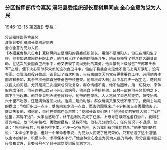 ### 分区指挥部传令嘉奖  濮阳县委组织部长夏树屏同志  全心全意为党为人民

1946-12-15
第2版()
专栏：

    分区指挥部传令嘉奖
    濮阳县委组织部长夏树屏同志
    全心全意为党为人民
    【本报冀鲁豫八日电】夏树屏同志是濮阳的县委组织部长，虽然不是濮阳人，但已在濮阳生了根。他参加过濮阳的开辟工作，他与敌人作了长期的隐蔽斗争，他亲身领导了群众的大翻身运动。在这次的爱国自卫战争中，他又表现了高尚无比的英勇。他自接到上级号召“干部带头参军”之后，便下决心带领群众参加这次自卫斗争。但由于县委会决定他不能马上离开濮阳，没有参军。自陇海战役开始后，该县出了四次担架，只有第四次因为党有更重要的工作，必须他去作而没有参加，其余三次他都自报奋勇去带领担架。他每次深入到小队中与民夫一起生活，随时解决民夫的问题。尤其是第三次担架成份较复杂，群众情绪不高，他不怕困难，用一切努力，来争取完成任务。他带的牲口自己不用让给病号，他亲自下手抬担架。区村干部在他带领影响之下，都下手抬起来。他并亲自到火线去背彩号。他带的担架队，人人忘掉了自己的疲劳，每夜抬五、六十里不吃饭，还是满劲返回火线。抬第二趟的时候，群众确实又累又饿不愿干了，夏同志响亮的提出：“咱们多出一点汗，受伤同志少流一点血，愿去的跟我来。”不少担架又奋勇跟他去了。群众热爱他，相信他，每付担架都在低声唤：“夏部长跟我们吧！”他很亲切的安慰大家：“我在这里，离得不远”。大家被感动了，终于胜利的完成了任务。上级号召濮阳准备打游击，夏同志首先响应，放下和平包袱，勇敢的报名，坚持阵地，他有充分的信心，任何情况下不退却，他说：“危险是有的，只要舍得下本，也不一定有危险，因为我们有可靠的群众。”他更加明确的说：“本谁也不愿舍，但对一个革命者来说，为党为人民死了是光荣的。只有想透了这个道理，以舍本的精神，积极斗争，求得保本才行。”他这种全心全意为党为人民的精神，除分区指挥部已传令嘉奖外，县委会号召全县干部向夏树屏同志学习。

